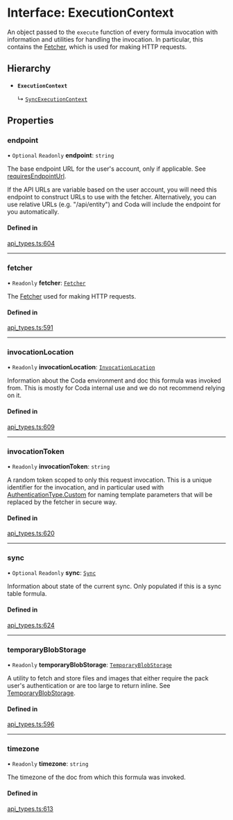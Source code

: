 # Interface: ExecutionContext

An object passed to the `execute` function of every formula invocation
with information and utilities for handling the invocation. In particular,
this contains the [Fetcher](Fetcher.md), which is used for making HTTP requests.

## Hierarchy

- **`ExecutionContext`**

  ↳ [`SyncExecutionContext`](SyncExecutionContext.md)

## Properties

### endpoint

• `Optional` `Readonly` **endpoint**: `string`

The base endpoint URL for the user's account, only if applicable. See [requiresEndpointUrl](AWSAccessKeyAuthentication.md#requiresendpointurl).

If the API URLs are variable based on the user account, you will need this endpoint
to construct URLs to use with the fetcher. Alternatively, you can use relative URLs
(e.g. "/api/entity") and Coda will include the endpoint for you automatically.

#### Defined in

[api_types.ts:604](https://github.com/coda/packs-sdk/blob/main/api_types.ts#L604)

___

### fetcher

• `Readonly` **fetcher**: [`Fetcher`](Fetcher.md)

The [Fetcher](Fetcher.md) used for making HTTP requests.

#### Defined in

[api_types.ts:591](https://github.com/coda/packs-sdk/blob/main/api_types.ts#L591)

___

### invocationLocation

• `Readonly` **invocationLocation**: [`InvocationLocation`](InvocationLocation.md)

Information about the Coda environment and doc this formula was invoked from.
This is mostly for Coda internal use and we do not recommend relying on it.

#### Defined in

[api_types.ts:609](https://github.com/coda/packs-sdk/blob/main/api_types.ts#L609)

___

### invocationToken

• `Readonly` **invocationToken**: `string`

A random token scoped to only this request invocation.
This is a unique identifier for the invocation, and in particular used with
[AuthenticationType.Custom](../enums/AuthenticationType.md#custom) for naming template parameters that will be
replaced by the fetcher in secure way.

#### Defined in

[api_types.ts:620](https://github.com/coda/packs-sdk/blob/main/api_types.ts#L620)

___

### sync

• `Optional` `Readonly` **sync**: [`Sync`](Sync.md)

Information about state of the current sync. Only populated if this is a sync table formula.

#### Defined in

[api_types.ts:624](https://github.com/coda/packs-sdk/blob/main/api_types.ts#L624)

___

### temporaryBlobStorage

• `Readonly` **temporaryBlobStorage**: [`TemporaryBlobStorage`](TemporaryBlobStorage.md)

A utility to fetch and store files and images that either require the pack user's authentication
or are too large to return inline. See [TemporaryBlobStorage](TemporaryBlobStorage.md).

#### Defined in

[api_types.ts:596](https://github.com/coda/packs-sdk/blob/main/api_types.ts#L596)

___

### timezone

• `Readonly` **timezone**: `string`

The timezone of the doc from which this formula was invoked.

#### Defined in

[api_types.ts:613](https://github.com/coda/packs-sdk/blob/main/api_types.ts#L613)
